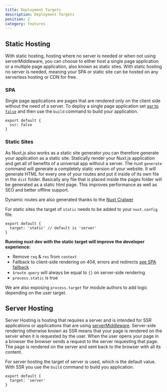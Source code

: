 ```yaml
---
title: Deployment Targets
description: Deployment Targets
position: 2
category: features
---
```


## Static Hosting

With static hosting, hosting where no server is needed or when not using serverMiddleware, you can choose to either host a single page application or a multiple page application, also known as static sties. With static hosting no server is needed, meaning your SPA or static site can be hosted on any serverless hosting or CDN for free.

### SPA

Single page applications are pages that are rendered only on the client side without the need of a server. To deploy a single page application set [ssr to `false`](/guides/features/rendering-modes#spa) and then use the `build` command to build your application.

```js{}[nuxt.config.js]
export default {
  ssr: false
}
```

### Static Sites

As Nuxt.js also works as a static site generator you can therefore generate your application as a static site. Statically render your Nuxt.js application and get all of benefits of a universal app without a server. The nuxt `generate` command will generate a completely static version of your website. It will generate HTML for every one of your routes and put it inside of its own file in the `dist` folder. Basically any file that is placed inside the pages folder will be generated as a static html page. This improves performance as well as SEO and better offline support.

<base-alert type="info">

Dynamic routes are also generated thanks to the [Nuxt Cralwer](/guides/configuration-glossary/configuration-generate#crawle)

</base-alert>

For static sites the target of `static` needs to be added to your `nuxt.config` file.

```js{}[nuxt.config.js]
export default {
  target: 'static' // default is 'server'
}
```

**Running nuxt dev with the static target will improve the developer experience:**

- Remove `req` & `res` from `context`
- Fallback to client-side rendering on 404, errors and redirects [see SPA fallback](/guides/concepts/static-site-generation#spa-fallback)
- `$route.query` will always be equal to `{}` on server-side rendering
- `process.static` is true

<base-alert type="info">

We are also exposing `process.target` for module authors to add logic depending on the user target.

</base-alert>

## Server Hosting

Server Hosting is hosting that requires a server and is intended for SSR applications or applications that are using [serverMiddleware](/guides/configuration-glossary/configuration-servermiddleware). Server-side rendering otherwise known as SSR means that your page is rendered on the server when it is requested by the user. When the user opens your page in a browser the browser sends a request to the server requesting that page. The page is rendered on the server and sent back to the browser with all its content.

For server hosting the target of server is used, which is the default value. With SSR you use the `build` command to build you application.

```js{}[nuxt.config.js]
export default {
  target: 'server'
}
```
